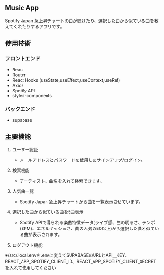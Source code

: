 ## Music App
Spotify Japan 急上昇チャートの曲が聴けたり、選択した曲から似ている曲を教えてくれたりするアプリです。

## 使用技術
### フロントエンド
- React
- Router
- React Hooks (useState,useEffect,useContext,useRef)
- Axios
- Spotify API
- styled-components

### バックエンド
- supabase

## 主要機能
1. ユーザー認証
   - メールアドレスとパスワードを使用したサインアップ/ログイン。

2. 検索機能
   - アーティスト、曲名を入れて検索できます。

3. 人気曲一覧
   - Spotify Japan 急上昇チャートから曲を一覧表示させています。

4. 選択した曲から似ている曲を5曲表示
   - Spotify APIで得られる楽曲特徴データ(ライブ感、曲の明るさ、テンポ(BPM)、エネルギッシュさ、曲の人気の50以上)から選択した曲と似ている曲が表示されます。

5. ログアウト機能

※/src/.local.envを.envに変えてSUPABASEのURLとAPI＿KEY、REACT_APP_SPOTIFY_CLIENT_ID、REACT_APP_SPOTIFY_CLIENT_SECRETを入れて使用してください
